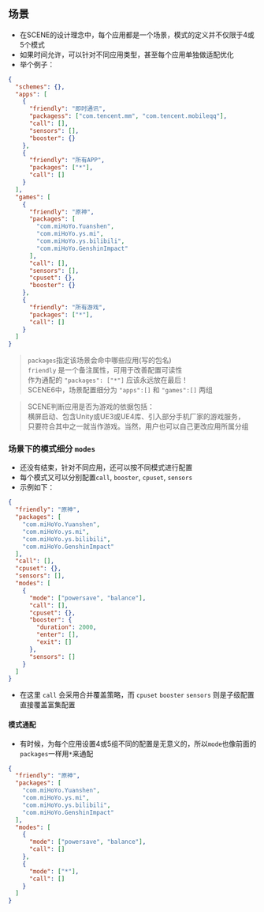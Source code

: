 ## 场景
- 在SCENE的设计理念中，每个应用都是一个场景，模式的定义并不仅限于4或5个模式
- 如果时间允许，可以针对不同应用类型，甚至每个应用单独做适配优化
- 举个例子：

```json
{
  "schemes": {},
  "apps": [
    {
      "friendly": "即时通讯",
      "packagess": ["com.tencent.mm", "com.tencent.mobileqq"],
      "call": [],
      "sensors": [],
      "booster": {}
    },
    {
      "friendly": "所有APP",
      "packages": ["*"],
      "call": []
    }
  ],
  "games": [
    {
      "friendly": "原神",
      "packages": [
        "com.miHoYo.Yuanshen",
        "com.miHoYo.ys.mi",
        "com.miHoYo.ys.bilibili",
        "com.miHoYo.GenshinImpact"
      ],
      "call": [],
      "sensors": [],
      "cpuset": {},
      "booster": {}
    },
    {
      "friendly": "所有游戏",
      "packages": ["*"],
      "call": []
    }
  ]
}
```

> `packages`指定该场景会命中哪些应用(写的包名)<br>
> `friendly` 是一个备注属性，可用于改善配置可读性<br>
> 作为通配的 `"packages": ["*"]` 应该永远放在最后！<br>
> SCENE6中，场景配置细分为 `"apps":[]` 和 `"games":[]` 两组<br>

> SCENE判断应用是否为游戏的依据包括：<br>
>   横屏启动、包含Unity或UE3或UE4库、引入部分手机厂家的游戏服务，<br>
>   只要符合其中之一就当作游戏。当然，用户也可以自己更改应用所属分组


### 场景下的模式细分 `modes`
- 还没有结束，针对不同应用，还可以按不同模式进行配置
- 每个模式又可以分别配置`call`, `booster`, `cpuset`, `sensors`
- 示例如下：

```json
{
  "friendly": "原神",
  "packages": [
    "com.miHoYo.Yuanshen",
    "com.miHoYo.ys.mi",
    "com.miHoYo.ys.bilibili",
    "com.miHoYo.GenshinImpact"
  ],
  "call": [],
  "cpuset": {},
  "sensors": [],
  "modes": [
    {
      "mode": ["powersave", "balance"],
      "call": [],
      "cpuset": {},
      "booster": {
        "duration": 2000,
        "enter": [],
        "exit": []
      },
      "sensors": []
    }
  ]
}
```

- 在这里 `call` 会采用合并覆盖策略，而 `cpuset` `booster` `sensors` 则是子级配置直接覆盖富集配置


#### 模式通配
- 有时候，为每个应用设置4或5组不同的配置是无意义的，所以`mode`也像前面的`packages`一样用`*`来通配

```json
{
  "friendly": "原神",
  "packages": [
    "com.miHoYo.Yuanshen",
    "com.miHoYo.ys.mi",
    "com.miHoYo.ys.bilibili",
    "com.miHoYo.GenshinImpact"
  ],
  "modes": [
    {
      "mode": ["powersave", "balance"],
      "call": []
    },
    {
      "mode": ["*"],
      "call": []
    }
  ]
}
```

